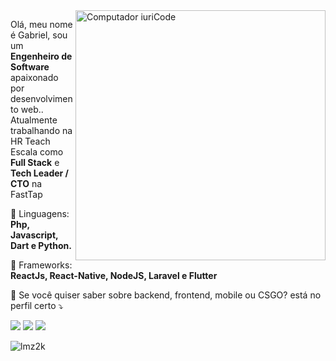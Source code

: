 <img src="https://raw.githubusercontent.com/MicaelliMedeiros/micaellimedeiros/master/image/computer-illustration.png" min-width="400px" max-width="400px" width="400px" align="right" alt="Computador iuriCode">

<p align="left"> 
  Olá, meu nome é Gabriel, sou um <strong>Engenheiro de Software</strong> apaixonado por desenvolvimento web..<br>
  Atualmente trabalhando na HR Teach Escala como <strong>Full Stack</strong> e <strong>Tech Leader / CTO</strong> na FastTap
</p>

<p align="left">
  🦄 Linguagens: <strong>Php, Javascript, Dart e Python.</strong>
</p>

<p align="left">
  💼 Frameworks: <strong>ReactJs, React-Native, NodeJS, Laravel e Flutter</strong>
</p>

<p align="left">
  💌 Se você quiser saber sobre backend, frontend, mobile ou CSGO? está no perfil certo ⤵️
</p>

<p align="left">
  <a href="#" alt="Gmail">
  <img src="https://img.shields.io/badge/-Gmail-FF0000?style=flat-square&labelColor=FF0000&logo=gmail&logoColor=white&link=glimasdev@gmail.com" /></a>

  <a href="#" alt="Linkedin">
  <img src="https://img.shields.io/badge/-Linkedin-0e76a8?style=flat-square&logo=Linkedin&logoColor=white&link=https://www.linkedin.com/in/lmzgabriel/" /></a>

  <a href="#" alt="Instagram">
  <img src="https://img.shields.io/badge/-Instagram-DF0174?style=flat-square&labelColor=DF0174&logo=instagram&logoColor=white&link=https://www.instagram.com/lmzgabriel/"/></a>
</p>  

<p><img align="center" src="https://github-readme-streak-stats.herokuapp.com/?user=lmz2k&" alt="lmz2k" /></p>
